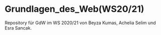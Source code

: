 # Grundlagen_des_Web(WS20/21)
Repository für GdW im WS 2020/21 von Beyza Kumas, Achelia Selim und Esra Sancak.

